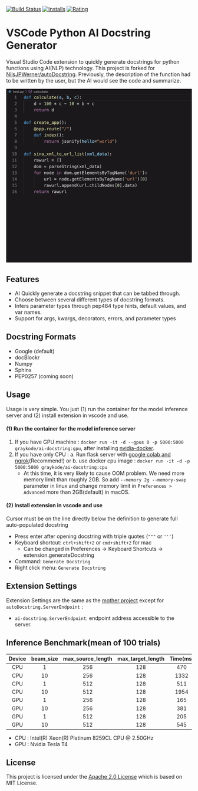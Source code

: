 [![Build Status](https://travis-ci.com/graykode/ai-docstring.svg?branch=master)](https://travis-ci.com/graykode/ai-docstring)
[![Installs](https://vsmarketplacebadge.apphb.com/installs-short/graykode.ai-docstring.svg)](https://marketplace.visualstudio.com/items?itemName=graykode.ai-docstring)
[![Rating](https://vsmarketplacebadge.apphb.com/rating-short/graykode.ai-docstring.svg)](https://marketplace.visualstudio.com/items?itemName=graykode.ai-docstring&ssr=false#review-details)

# VSCode Python AI Docstring Generator

Visual Studio Code extension to quickly generate docstrings for python functions using AI(NLP) technology.
This project is forked for [NilsJPWerner/autoDocstring](https://github.com/NilsJPWerner/autoDocstring). Previously, the description of the function had to be written by the user, but the AI would see the code and summarize.

![Auto Generate Docstrings](images/demo.gif)

## Features

-   AI Quickly generate a docstring snippet that can be tabbed through.
-   Choose between several different types of docstring formats.
-   Infers parameter types through pep484 type hints, default values, and var names.
-   Support for args, kwargs, decorators, errors, and parameter types

## Docstring Formats

-   Google (default)
-   docBlockr
-   Numpy
-   Sphinx
-   PEP0257 (coming soon)

## Usage

Usage is very simple. You just (1) run the container for the model inference server and (2) install extension in vscode and use.

#### (1) Run the container for the model inference server

1. If you have GPU machine : `docker run -it -d --gpus 0 -p 5000:5000 graykode/ai-docstring:gpu`, after installing [nvidia-docker](https://github.com/NVIDIA/nvidia-docker). 
2. If you have only CPU : 
 a. Run flask server with [google colab and ngrok](server/server.ipynb)(Recommend!) 
 or b. use docker cpu image : `docker run -it -d -p 5000:5000 graykode/ai-docstring:cpu`
    - At this time, it is very likely to cause OOM problem. We need more memory limit than roughly 2GB.
    So add `--memory 2g --memory-swap` parameter in linux and change memory limit in `Preferences > Advanced` more than 2GB(default) in macOS.

#### (2) Install extension in vscode and use

Cursor must be on the line directly below the definition to generate full auto-populated docstring

-   Press enter after opening docstring with triple quotes (`"""` or `'''`)
-   Keyboard shortcut: `ctrl+shift+2` or `cmd+shift+2` for mac
    -   Can be changed in Preferences -> Keyboard Shortcuts -> extension.generateDocstring
-   Command: `Generate Docstring`
-   Right click menu: `Generate Docstring`

## Extension Settings

Extension Settings are the same as the [mother project](https://github.com/NilsJPWerner/autoDocstring#extension-settings) except for `autoDocstring.ServerEndpoint` :
-   `ai-docstring.ServerEndpoint`: endpoint address accessible to the server.

## Inference Benchmark(mean of 100 trials)
| Device | beam_size | max_source_length |  max_target_length | Time(ms) |
| :-----:| :---: | :---:| :---: | :---: |
| CPU    | 1    | 256   | 128   | 470  |
| CPU    | 10   | 256   | 128   | 1332 |
| CPU    | 1    | 512   | 128   | 511  |
| CPU    | 10   | 512   | 128   | 1954 |
| GPU    | 1    | 256   | 128   | 165  |
| GPU    | 10   | 256   | 128   | 381  |
| GPU    | 1    | 512   | 128   | 205  |
| GPU    | 10   | 512   | 128   | 545  |
- CPU : Intel(R) Xeon(R) Platinum 8259CL CPU @ 2.50GHz
- GPU : Nvidia Tesla T4

## License

This project is licensed under the [Apache 2.0 License](LICENSE) which is based on MIT License.
